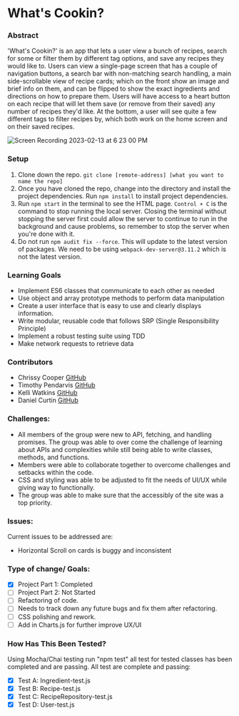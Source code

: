 # What's Cookin?

### Abstract
'What's Cookin?' is an app that lets a user view a bunch of recipes, search for some or filter them by different tag options, and save any recipes they would like to. Users can view a single-page screen that has a couple of navigation buttons, a search bar with non-matching search handling, a main side-scrollable view of recipe cards; which on the front show an image and brief info on them, and can be flipped to show the exact ingredients and directions on how to prepare them. Users will have access to a heart button on each recipe that will let them save (or remove from their saved) any number of recipes they'd like. At the bottom, a user will see quite a few different tags to filter recipes by, which both work on the home screen and on their saved recipes.

![Screen Recording 2023-02-13 at 6 23 00 PM](https://user-images.githubusercontent.com/114776048/218614112-622dae10-77db-442b-9fc6-2a8d2bb23b04.gif)

### Setup
1. Clone down the repo. `git clone [remote-address] [what you want to name the repo]`
1. Once you have cloned the repo, change into the directory and install the project dependencies. Run `npm install` to install project dependencies.
1. Run `npm start` in the terminal to see the HTML page. `Control + C` is the command to stop running the local server.  Closing the terminal without stopping the server first could allow the server to continue to run in the background and cause problems, so remember to stop the server when you're done with it.
1. Do not run `npm audit fix --force`.  This will update to the latest version of packages.  We need to be using `webpack-dev-server@3.11.2` which is not the latest version.

### Learning Goals
- Implement ES6 classes that communicate to each other as needed
- Use object and array prototype methods to perform data manipulation
- Create a user interface that is easy to use and clearly displays information.
- Write modular, reusable code that follows SRP (Single Responsibility Principle)
- Implement a robust testing suite using TDD
- Make network requests to retrieve data

### Contributors
- Chrissy Cooper [GitHub](https://github.com/chrissycooper)
- Timothy Pendarvis [GitHub](https://github.com/Trpendarvis)
- Kelli Watkins [GitHub](https://github.com/klwats)
- Daniel Curtin [GitHub](https://github.com/danielcurtin)

### Challenges:
- All members of the group were new to API, fetching, and handling promises. The group was able to over come the challenge of learning about APIs and complexities while still being able to write classes, methods, and functions.
- Members were able to collaborate together to overcome challenges and setbacks within the code. 
- CSS and styling was able to be adjusted to fit the needs of UI/UX while giving way to functionally.
- The group was able to make sure that the accessibly of the site was a top priority.

### Issues: 
Current issues to be addressed are:
- Horizontal Scroll on cards is buggy and inconsistent

### Type of change/ Goals:
- [X] Project Part 1: Completed
- [ ] Project Part 2: Not Started
- [ ] Refactoring of code. 
- [ ] Needs to track down any future bugs and fix them after refactoring.
- [ ] CSS polishing and rework.
- [ ] Add in Charts.js for further improve UX/UI

### How Has This Been Tested?
Using Mocha/Chai testing run "npm test" all test for tested classes has been completed and are passing.
All test are complete and passing:

- [X] Test A: Ingredient-test.js
- [X] Test B: Recipe-test.js
- [X] Test C: RecipeRepository-test.js
- [X] Test D: User-test.js
